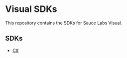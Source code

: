 # Visual SDKs

This repository contains the SDKs for Sauce Labs Visual.

## SDKs

- [C#](./visual-dotnet)
